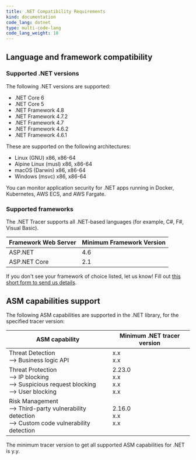 ```yaml
---
title: .NET Compatibility Requirements 
kind: documentation
code_lang: dotnet
type: multi-code-lang
code_lang_weight: 10
---
```


## Language and framework compatibility

### Supported .NET versions

The following .NET versions are supported:
- .NET Core 6
- .NET Core 5
- .NET Framework 4.8
- .NET Framework 4.7.2
- .NET Framework 4.7
- .NET Framework 4.6.2
- .NET Framework 4.6.1

These are supported on the following architectures:
- Linux (GNU) x86, x86-64
- Alpine Linux (musl) x86, x86-64
- macOS (Darwin) x86, x86-64
- Windows (msvc) x86, x86-64

You can monitor application security for .NET apps running in Docker, Kubernetes, AWS ECS, and AWS Fargate.

### Supported frameworks

The .NET Tracer supports all .NET-based languages (for example, C#, F#, Visual Basic).

| Framework Web Server    | Minimum Framework Version   |
| ----------------------- | --------------------------- |
| ASP.NET                 | 4.6                         |
| ASP.NET Core            | 2.1                         |

<div class="alert alert-info">If you don't see your framework of choice listed, let us know! Fill out <a href="https://forms.gle/gHrxGQMEnAobukfn7">this short form to send us details</a>.</div>

## ASM capabilities support

The following ASM capabilities are supported in the .NET library, for the specified tracer version:

| ASM capability                   | Minimum .NET tracer version |
| -------------------------------- | ----------------------------|
| Threat Detection <br/> --> Business logic API  | x.x <br/>x.x   |
| Threat Protection <br/> --> IP blocking <br/> --> Suspicious request blocking <br> --> User blocking   | 2.23.0<br/>x.x<br/>x.x<br/>x.x     |
| Risk Management <br/> --> Third-party vulnerability detection <br/> --> Custom code vulnerability detection | 2.16.0 <br/>x.x<br/>x.x |

The minimum tracer version to get all supported ASM capabilities for .NET is y.y.

[1]: /tracing/trace_collection/compatibility/dotnet-core/
[2]: /tracing/trace_collection/compatibility/dotnet-framework/
